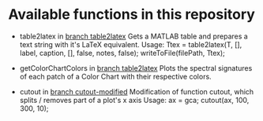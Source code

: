 # Available functions in this repository 

- table2latex in [branch table2latex](https://github.com/foxelas/Matlab-assisting-functions/tree/table2latex)
Gets a MATLAB table and prepares a text string with it's LaTeX equivalent. 
Usage:
    Ttex = table2latex(T, [], label, caption, [], false, notes, false);
    writeToFile(filePath, Ttex);
	
- getColorChartColors in [branch table2latex](https://github.com/foxelas/Matlab-assisting-functions/tree/getColorChartColors)
Plots the spectral signatures of each patch of a Color Chart with their respective colors. 

- cutout in [branch cutout-modified](https://github.com/foxelas/Matlab-assisting-functions/tree/cutout-modified)
Modification of function cutout, which splits / removes part of a plot's x axis 
Usage: 
	ax = gca;
	cutout(ax, 100, 300, 10);